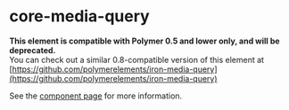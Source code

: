 core-media-query
================

**This element is compatible with Polymer 0.5 and lower only, and will be deprecated.**  
You can check out a similar 0.8-compatible version of this element at [https://github.com/polymerelements/iron-media-query](https://github.com/polymerelements/iron-media-query)

See the [component page](https://www.polymer-project.org/0.5/docs/elements/core-media-query.html) for more information.
